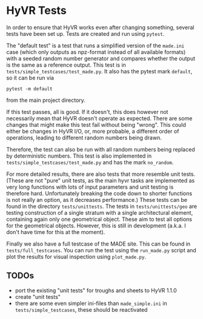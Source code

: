 HyVR Tests
==========

In order to ensure that HyVR works even after changing something, several tests
have been set up. Tests are created and run using `pytest`.

The "default test" is a test that runs a simplified version of the `made.ini`
case (which only outputs as npz-format instead of all available formats) with a
seeded random number generator and compares whether the output is the same as a
reference output.
This test is in `tests/simple_testcases/test_made.py`. It also has the pytest
mark `default`, so it can be run via
```
pytest -m default
```
from the main project directory.

If this test passes, all is good. If it doesn't, this does however not
necessarily mean that HyVR doesn't operate as expected. There are some changes
that might make this test fail without being "wrong". This could either be
changes in HyVR I/O, or, more probable, a different order of operations, leading
to different random numbers being drawn.

Therefore, the test can also be run with all random numbers being replaced by
deterministic numbers. This test is also implemented in
`tests/simple_testcases/test_made.py` and has the mark
`no_random`.

For more detailed results, there are also tests that more resemble unit
tests. (These are not "pure" unit tests, as the main hyvr tasks are implemented
as very long functions with lots of input parameters and unit testing is
therefore hard. Unfortunately breaking the code down to shorter functions is not
really an option, as it decreases performance.)
These tests can be found in the directory `tests/unittests`.
The tests in `tests/unittests/geo` are testing construction of a single
stratum with a single architectural element, containing again only one
geometrical object. These aim to test all options for the geometrical
objects. However, this is still in development (a.k.a. I don't have time for
this at the moment).

Finally we also have a full testcase of the MADE site. This can be found in
`tests/full_testcases`. You can run the test using the `run_made.py` script and
plot the results for visual inspection using `plot_made.py`.

TODOs
-----
* port the existing "unit tests" for troughs and sheets to HyVR 1.1.0
* create "unit tests"
* there are some even simpler ini-files than `made_simple.ini` in
  `tests/simple_testcases`, these should be reactivated